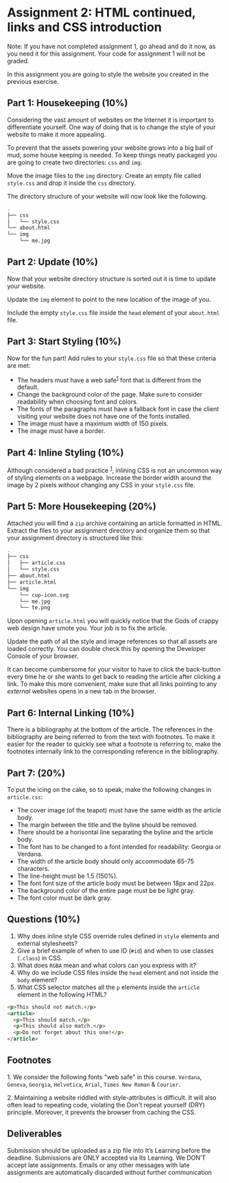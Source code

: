 # Assignment 2: HTML continued, links and CSS introduction

Note: If you have not completed assignment 1, go ahead and do it now, as you need it for this assignment. Your code for assignment 1 will not be graded.

In this assignment you are going to style the website you created in the previous exercise.

## Part 1: Housekeeping (10%)
Considering the vast amount of websites on the Internet it is important to differentiate yourself. One way of doing that is to change the style of your website to make it more appealing. 

To prevent that the assets powering your website grows into a big ball of mud, some house keeping is needed. To keep things neatly packaged you are going to create two directories: ````css```` and ````img````. 

Move the image files to the ````img```` directory. Create an empty file called ````style.css```` and drop it inside the ````css```` directory.

The directory structure of your website will now look like the following.

````bash
.
├── css
│   └── style.css
└── about.html
└── img
    └── me.jpg
````

## Part 2: Update (10%)
Now that your website directory structure is sorted out it is time to update your website. 

Update the ```ìmg``` element to point to the new location of the image of you.

Include the empty ````style.css```` file inside the ````head```` element of your ````about.html```` file.

## Part 3: Start Styling (10%)
Now for the fun part! Add rules to your ````style.css```` file so that these criteria are met:

- The headers must have a web safe<sup>[1](#websafe-fonts)</sup> font that is different from the default.
- Change the background color of the page. Make sure to consider readability when choosing font and colors.
- The fonts of the paragraphs must have a fallback font in case the client visiting your website does not have one of the fonts installed.
- The image must have a maximum width of 150 pixels.
- The image must have a border.

## Part 4: Inline Styling (10%)
Although considered a bad practice <sup>[1](#inline-bad-practice)</sup>, inlining CSS is not an uncommon way of styling elements on a webpage. Increase the border width around the image by 2 pixels *without* changing any CSS in your ````style.css```` file.

## Part 5: More Housekeeping (20%)
Attached you will find a ````zip```` archive containing an article formatted in HTML. Extract the files to your assignment directory and organize them so that your assignment directory is structured like this:

````bash
.
├── css
│   ├── article.css
│   └── style.css
├── about.html
├── article.html
└── img
    └── cup-icon.svg
    └── me.jpg
    └── te.png
````

Upon opening ````article.html```` you will quickly notice that the Gods of crappy web design have smote you. Your job is to fix the article.

Update the path of all the style and image references so that all assets are loaded correctly. You can double check this by opening the Developer Console of your browser.

It can become cumbersome for your visitor to have to click the back-button every time he or she wants to get back to reading the article after clicking a link. To make this more convenient, make sure that all links pointing to any *external* websites opens in a new tab in the browser.

## Part 6: Internal Linking (10%)
There is a bibliography at the bottom of the article. The references in the bibliography are being referred to from the text with footnotes. To make it easier for the reader to quickly see what a footnote is referring to, make the footnotes internally link to the corresponding reference in the bibliography.

## Part 7: (20%)
To put the icing on the cake, so to speak, make the following changes in ````article.css````:

- The cover image (of the teapot) must have the same width as the article body.
- The margin between the title and the byline should be removed.
- There should be a horisontal line separating the byline and the article body.
- The font has to be changed to a font intended for readability: Georgia or Verdana.
- The width of the article body should only accommodate 65-75 characters.
- The line-height must be 1.5 (150%).
- The font font size of the article body must be between 18px and 22px.
- The background color of the entire page must be be light gray.
- The font color must be dark gray.

## Questions (10%)
1. Why does inline style CSS override rules defined in ````style```` elements and external stylesheets?
2. Give a brief example of when to use ID (````#id````) and when to use classes (````.class````) in CSS.
3. What does ````RGBA```` mean and what colors can you express with it? 
4. Why do we include CSS files inside the ````head```` element and not inside the ````body```` element?
5. What CSS selector matches all the ````p```` elements inside the ````article```` element in the following HTML?

````html
<p>This should not match.</p>
<article>
  <p>This should match.</p>
  <p>This should also match.</p>
  <p>Do not forget about this one!</p>
</article>
````

## Footnotes
<a name="websafe-fonts">1</a>. We consider the following fonts "web safe" in this course. ````Verdana````, ````Geneva````, ````Georgia````, ````Helvetica````, ````Arial````, ````Times New Roman```` & ````Courier````.

<a name="inline-bad-practice">2</a>. Maintaining a website riddled with style-attributes is difficult. It will also often lead to repeating code, violating the Don't repeat yourself (DRY) principle. Moreover, it prevents the browser from caching the CSS.

## Deliverables
Submission should be uploaded as a zip file into It’s Learning before the deadline. Submissions are ONLY accepted via Its Learning. We DON’T accept late assignments. Emails or any other messages with late assignments are automatically discarded without further communication
